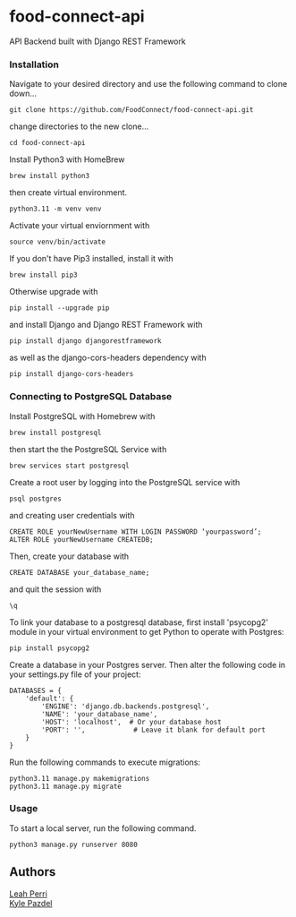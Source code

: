 # food-connect-api

API Backend built with Django REST Framework

### Installation

Navigate to your desired directory and use the following command to clone down...

```
git clone https://github.com/FoodConnect/food-connect-api.git
```

change directories to the new clone...

```
cd food-connect-api
```

Install Python3 with HomeBrew

```
brew install python3
```

then create virtual environment.

```
python3.11 -m venv venv
```

Activate your virtual enviornment with

```
source venv/bin/activate
```

If you don't have Pip3 installed, install it with

```
brew install pip3
```

Otherwise upgrade with

```
pip install --upgrade pip
```

and install Django and Django REST Framework with

```
pip install django djangorestframework
```

as well as the django-cors-headers dependency with

```
pip install django-cors-headers
```

### Connecting to PostgreSQL Database

Install PostgreSQL with Homebrew with

```
brew install postgresql
```

then start the the PostgreSQL Service with

```
brew services start postgresql
```

Create a root user by logging into the PostgreSQL service with

```
psql postgres
```

and creating user credentials with

```
CREATE ROLE yourNewUsername WITH LOGIN PASSWORD ‘yourpassword’;
ALTER ROLE yourNewUsername CREATEDB;
```

Then, create your database with

```
CREATE DATABASE your_database_name;
```

and quit the session with

```
\q
```

To link your database to a postgresql database, first install 'psycopg2' module in your virtual environment to get Python to operate with Postgres:

```
pip install psycopg2
```

Create a database in your Postgres server. Then alter the following code in your settings.py file of your project:

```
DATABASES = {
    'default': {
        'ENGINE': 'django.db.backends.postgresql',
        'NAME': 'your_database_name',
        'HOST': 'localhost',  # Or your database host
        'PORT': '',            # Leave it blank for default port
    }
}
```

Run the following commands to execute migrations:

```
python3.11 manage.py makemigrations
python3.11 manage.py migrate
```

### Usage

To start a local server, run the following command.

```
python3 manage.py runserver 8080
```

## Authors

<p>
<a href="https://github.com/perrileah">Leah Perri</a>
<br/>
<a href="https://github.com/kyle-pazdel">Kyle Pazdel</a>
</p>
